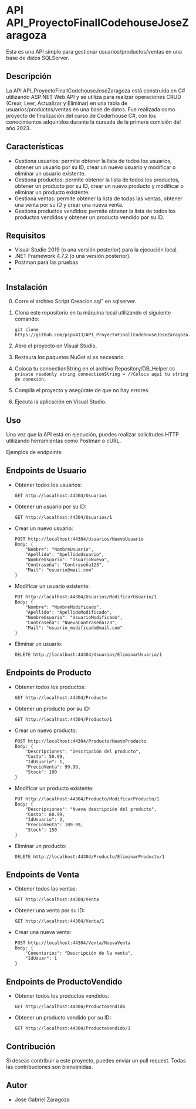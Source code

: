 # API API_ProyectoFinallCodehouseJoseZaragoza

Esta es una API simple para gestionar usuarios/productos/ventas en una base de datos SQLServer.

## Descripción

La API API_ProyectoFinallCodehouseJoseZaragoza está construida en C# utilizando ASP.NET Web API y se utiliza para realizar operaciones CRUD (Crear, Leer, Actualizar y Eliminar) en una tabla de usuarios/productos/ventas en una base de datos.
Fue realizada como proyecto de finalización del curso de Coderhouse C#, con los conocimientos adquiridos durante la cursada de la primera comisión del año 2023.

## Características
- Gestiona usuarios: permite obtener la lista de todos los usuarios, obtener un usuario por su ID, crear un nuevo usuario y modificar o eliminar un usuario existente.
- Gestiona productos: permite obtener la lista de todos los productos, obtener un producto por su ID, crear un nuevo producto y modificar o eliminar un producto existente.
- Gestiona ventas: permite obtener la lista de todas las ventas, obtener una venta por su ID y crear una nueva venta.
- Gestiona productos vendidos: permite obtener la lista de todos los productos vendidos y obtener un producto vendido por su ID.

## Requisitos
- Visual Studio 2019 (o una versión posterior) para la ejecución local.
- .NET Framework 4.7.2 (o una versión posterior).
- Postman para las pruebas
- 
## Instalación
0. Corre el archivo Script Creacion.sql" en sqlserver.
1. Clona este repositorio en tu máquina local utilizando el siguiente comando:

   ```
   git clone https://github.com/pipo413/API_ProyectoFinallCodehouseJoseZaragoza.git
   ```

2. Abre el proyecto en Visual Studio.

3. Restaura los paquetes NuGet si es necesario.
4. Coloca tu connectionString en el archivo Repository/DB_Helper.cs ```private readonly string connectionString = //Coloca aquí tu string de conexión;```
4. Compila el proyecto y asegúrate de que no hay errores.

5. Ejecuta la aplicación en Visual Studio.

## Uso

Una vez que la API está en ejecución, puedes realizar solicitudes HTTP utilizando herramientas como Postman o cURL.

Ejemplos de endpoints:

## Endpoints de Usuario

- Obtener todos los usuarios:
  ```
  GET http://localhost:44304/Usuarios
  ```

- Obtener un usuario por su ID:
  ```
  GET http://localhost:44304/Usuarios/1
  ```

- Crear un nuevo usuario:
  ```
  POST http://localhost:44304/Usuarios/NuevoUsuario
  Body: {
      "Nombre": "NombreUsuario",
      "Apellido": "ApellidoUsuario",
      "NombreUsuario": "UsuarioNuevo",
      "Contraseña": "Contraseña123",
      "Mail": "usuario@mail.com"
  }
  ```

- Modificar un usuario existente:
  ```
  PUT http://localhost:44304/Usuarios/ModificarUsuario/1
  Body: {
      "Nombre": "NombreModificado",
      "Apellido": "ApellidoModificado",
      "NombreUsuario": "UsuarioModificado",
      "Contraseña": "NuevaContraseña123",
      "Mail": "usuario_modificado@mail.com"
  }
  ```

- Eliminar un usuario:
  ```
  DELETE http://localhost:44304/Usuarios/EliminarUsuario/1
  ```

## Endpoints de Producto

- Obtener todos los productos:
  ```
  GET http://localhost:44304/Producto
  ```

- Obtener un producto por su ID:
  ```
  GET http://localhost:44304/Producto/1
  ```

- Crear un nuevo producto:
  ```
  POST http://localhost:44304/Producto/NuevoProducto
  Body: {
      "Descripciones": "Descripción del producto",
      "Costo": 50.99,
      "IdUsuario": 1,
      "PrecioVenta": 99.99,
      "Stock": 100
  }
  ```

- Modificar un producto existente:
  ```
  PUT http://localhost:44304/Producto/ModificarProducto/1
  Body: {
      "Descripciones": "Nueva descripción del producto",
      "Costo": 60.99,
      "IdUsuario": 2,
      "PrecioVenta": 109.99,
      "Stock": 150
  }
  ```

- Eliminar un producto:
  ```
  DELETE http://localhost:44304/Producto/EliminarProducto/1
  ```

## Endpoints de Venta

- Obtener todos las ventas:
  ```
  GET http://localhost:44304/Venta
  ```

- Obtener una venta por su ID:
  ```
  GET http://localhost:44304/Venta/1
  ```

- Crear una nueva venta:
  ```
  POST http://localhost:44304/Venta/NuevaVenta
  Body: {
      "Comentarios": "Descripción de la venta",
      "IdUsuar": 1
  }
  ```

## Endpoints de ProductoVendido

- Obtener todos los productos vendidos:
  ```
  GET http://localhost:44304/ProductoVendido
  ```

- Obtener un producto vendido por su ID:
  ```
  GET http://localhost:44304/ProductoVendido/1
  ```

## Contribución

Si deseas contribuir a este proyecto, puedes enviar un pull request. Todas las contribuciones son bienvenidas.

## Autor

- Jose Gabriel Zaragoza
